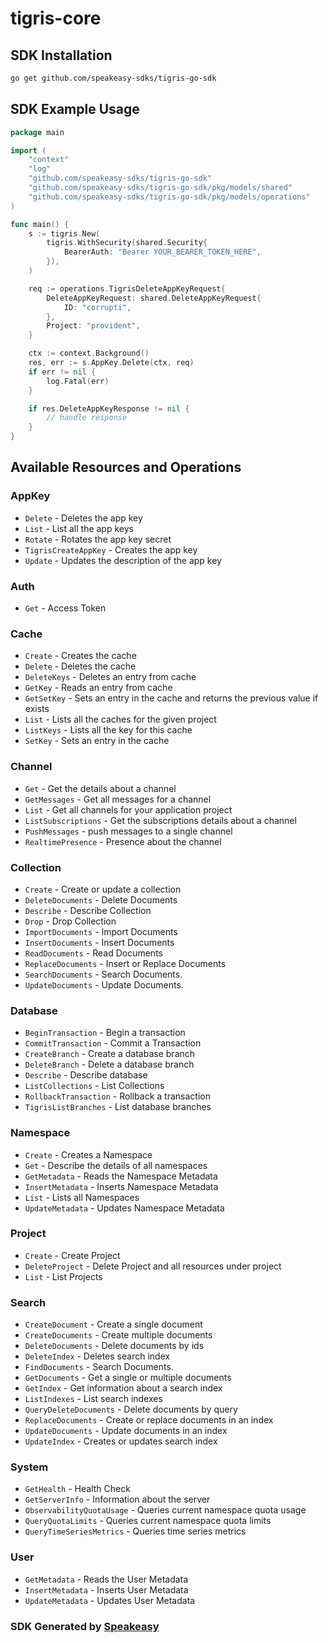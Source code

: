 # tigris-core

<!-- Start SDK Installation -->
## SDK Installation

```bash
go get github.com/speakeasy-sdks/tigris-go-sdk
```
<!-- End SDK Installation -->

## SDK Example Usage
<!-- Start SDK Example Usage -->
```go
package main

import (
    "context"
    "log"
    "github.com/speakeasy-sdks/tigris-go-sdk"
    "github.com/speakeasy-sdks/tigris-go-sdk/pkg/models/shared"
    "github.com/speakeasy-sdks/tigris-go-sdk/pkg/models/operations"
)

func main() {
    s := tigris.New(
        tigris.WithSecurity(shared.Security{
            BearerAuth: "Bearer YOUR_BEARER_TOKEN_HERE",
        }),
    )

    req := operations.TigrisDeleteAppKeyRequest{
        DeleteAppKeyRequest: shared.DeleteAppKeyRequest{
            ID: "corrupti",
        },
        Project: "provident",
    }

    ctx := context.Background()
    res, err := s.AppKey.Delete(ctx, req)
    if err != nil {
        log.Fatal(err)
    }

    if res.DeleteAppKeyResponse != nil {
        // handle response
    }
}
```
<!-- End SDK Example Usage -->

<!-- Start SDK Available Operations -->
## Available Resources and Operations


### AppKey

* `Delete` - Deletes the app key
* `List` - List all the app keys
* `Rotate` - Rotates the app key secret
* `TigrisCreateAppKey` - Creates the app key
* `Update` - Updates the description of the app key

### Auth

* `Get` - Access Token

### Cache

* `Create` - Creates the cache
* `Delete` - Deletes the cache
* `DeleteKeys` - Deletes an entry from cache
* `GetKey` - Reads an entry from cache
* `GetSetKey` - Sets an entry in the cache and returns the previous value if exists
* `List` - Lists all the caches for the given project
* `ListKeys` - Lists all the key for this cache
* `SetKey` - Sets an entry in the cache

### Channel

* `Get` - Get the details about a channel
* `GetMessages` - Get all messages for a channel
* `List` - Get all channels for your application project
* `ListSubscriptions` - Get the subscriptions details about a channel
* `PushMessages` - push messages to a single channel
* `RealtimePresence` - Presence about the channel

### Collection

* `Create` - Create or update a collection
* `DeleteDocuments` - Delete Documents
* `Describe` - Describe Collection
* `Drop` - Drop Collection
* `ImportDocuments` - Import Documents
* `InsertDocuments` - Insert Documents
* `ReadDocuments` - Read Documents
* `ReplaceDocuments` - Insert or Replace Documents
* `SearchDocuments` - Search Documents.
* `UpdateDocuments` - Update Documents.

### Database

* `BeginTransaction` - Begin a transaction
* `CommitTransaction` - Commit a Transaction
* `CreateBranch` - Create a database branch
* `DeleteBranch` - Delete a database branch
* `Describe` - Describe database
* `ListCollections` - List Collections
* `RollbackTransaction` - Rollback a transaction
* `TigrisListBranches` - List database branches

### Namespace

* `Create` - Creates a Namespace
* `Get` - Describe the details of all namespaces
* `GetMetadata` - Reads the Namespace Metadata
* `InsertMetadata` - Inserts Namespace Metadata
* `List` - Lists all Namespaces
* `UpdateMetadata` - Updates Namespace Metadata

### Project

* `Create` - Create Project
* `DeleteProject` - Delete Project and all resources under project
* `List` - List Projects

### Search

* `CreateDocument` - Create a single document
* `CreateDocuments` - Create multiple documents
* `DeleteDocuments` - Delete documents by ids
* `DeleteIndex` - Deletes search index
* `FindDocuments` - Search Documents.
* `GetDocuments` - Get a single or multiple documents
* `GetIndex` - Get information about a search index
* `ListIndexes` - List search indexes
* `QueryDeleteDocuments` - Delete documents by query
* `ReplaceDocuments` - Create or replace documents in an index
* `UpdateDocuments` - Update documents in an index
* `UpdateIndex` - Creates or updates search index

### System

* `GetHealth` - Health Check
* `GetServerInfo` - Information about the server
* `ObservabilityQuotaUsage` - Queries current namespace quota usage
* `QueryQuotaLimits` - Queries current namespace quota limits
* `QueryTimeSeriesMetrics` - Queries time series metrics

### User

* `GetMetadata` - Reads the User Metadata
* `InsertMetadata` - Inserts User Metadata
* `UpdateMetadata` - Updates User Metadata
<!-- End SDK Available Operations -->

### SDK Generated by [Speakeasy](https://docs.speakeasyapi.dev/docs/using-speakeasy/client-sdks)
